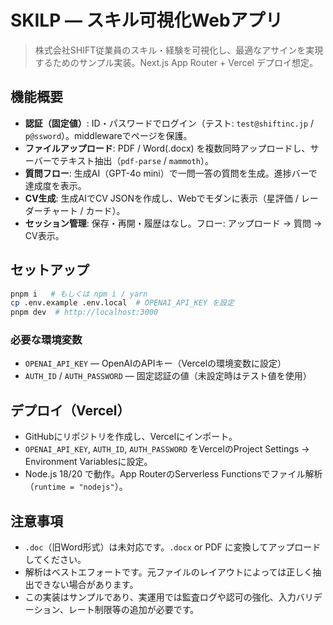 # SKILP — スキル可視化Webアプリ

> 株式会社SHIFT従業員のスキル・経験を可視化し、最適なアサインを実現するためのサンプル実装。Next.js App Router + Vercel デプロイ想定。

## 機能概要

- **認証（固定値）**: ID・パスワードでログイン（テスト: `test@shiftinc.jp` / `p@ssword`）。middlewareでページを保護。
- **ファイルアップロード**: PDF / Word(.docx) を複数同時アップロードし、サーバーでテキスト抽出（`pdf-parse` / `mammoth`）。
- **質問フロー**: 生成AI（GPT-4o mini）で一問一答の質問を生成。進捗バーで達成度を表示。
- **CV生成**: 生成AIでCV JSONを作成し、Webでモダンに表示（星評価 / レーダーチャート / カード）。
- **セッション管理**: 保存・再開・履歴はなし。フロー: アップロード → 質問 → CV表示。

## セットアップ

```bash
pnpm i   # もしくは npm i / yarn
cp .env.example .env.local  # OPENAI_API_KEY を設定
pnpm dev  # http://localhost:3000
```

### 必要な環境変数

- `OPENAI_API_KEY` — OpenAIのAPIキー（Vercelの環境変数に設定）
- `AUTH_ID` / `AUTH_PASSWORD` — 固定認証の値（未設定時はテスト値を使用）

## デプロイ（Vercel）

- GitHubにリポジトリを作成し、Vercelにインポート。
- `OPENAI_API_KEY`, `AUTH_ID`, `AUTH_PASSWORD` をVercelのProject Settings → Environment Variablesに設定。
- Node.js 18/20 で動作。App RouterのServerless Functionsでファイル解析（`runtime = "nodejs"`）。

## 注意事項

- `.doc`（旧Word形式）は未対応です。`.docx` or PDF に変換してアップロードしてください。
- 解析はベストエフォートです。元ファイルのレイアウトによっては正しく抽出できない場合があります。
- この実装はサンプルであり、実運用では監査ログや認可の強化、入力バリデーション、レート制限等の追加が必要です。